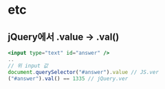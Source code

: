 # etc

## jQuery에서 .value -> .val()

```jsx
<input type="text" id="answer" />
..
// 위 input 값
document.querySelector("#answer").value // JS.ver
("#answer").val() == 1335 // jQuery.ver
```

